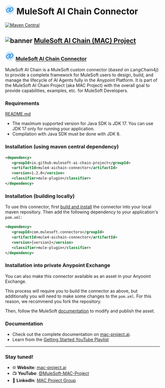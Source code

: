 
# <img src="icon/icon.svg" width="6%" alt="banner"> MuleSoft AI Chain Connector
[![Maven Central](https://img.shields.io/maven-central/v/io.github.mulesoft-ai-chain-project/mule4-aichain-connector)](https://central.sonatype.com/artifact/io.github.mulesoft-ai-chain-project/mule4-aichain-connector/overview)

## <img src="https://raw.githubusercontent.com/MuleSoft-AI-Chain-Project/.github/main/profile/assets/mulechain-project-logo.png" width="6%" alt="banner">   [MuleSoft AI Chain (MAC) Project](https://mac-project.ai/docs/)

### <img src="icon/icon.svg" width="6%" alt="banner"> [MuleSoft AI Chain Connector](https://mac-project.ai/docs/mulechain-ai)

MuleSoft AI Chain is a MuleSoft custom connector (𝘣𝘢𝘴𝘦𝘥 on 𝘓𝘢𝘯𝘨𝘊𝘩𝘢𝘪𝘯4𝘫) to provide a complete framework for MuleSoft users to design, build, and manage the lifecycle of AI Agents fully in the Anypoint Platform. It is part of the MuleSoft AI Chain Project (aka MAC Project) with the overall goal to provide capabilities, examples, etc. for MuleSoft Developers.

### Requirements
[README.md](..%2Fmulesoft-vectors-connector%2FREADME.md)
- The maximum supported version for Java SDK is JDK 17. You can use JDK 17 only for running your application.
- Compilation with Java SDK must be done with JDK 8.

### Installation (using maven central dependency)

```xml
<dependency>
   <groupId>io.github.mulesoft-ai-chain-project</groupId>
   <artifactId>mule4-aichain-connector</artifactId>
   <version>1.2.0</version>
   <classifier>mule-plugin</classifier>
</dependency>
```

### Installation (building locally)

To use this connector, first [build and install](https://mac-project.ai/docs/mulechain-ai/getting-started) the connector into your local maven repository. 
Then add the following dependency to your application's `pom.xml`:

```xml
<dependency>
   <groupId>com.mulesoft.connectors</groupId>
   <artifactId>mule4-aichain-connector</artifactId>
   <version>{version}</version>
   <classifier>mule-plugin</classifier>
</dependency>
```

### Installation into private Anypoint Exchange

You can also make this connector available as an asset in your Anyooint Exchange.

This process will require you to build the connector as above, but additionally you will need
to make some changes to the `pom.xml`.  For this reason, we recommend you fork the repository.

Then, follow the MuleSoft [documentation](https://docs.mulesoft.com/exchange/to-publish-assets-maven) to modify and publish the asset.


### Documentation
- Check out the complete documentation on [mac-project.ai](https://mac-project.ai/docs/mulechain-ai).
- Learn from the [Getting Started YouTube Playlist](https://www.youtube.com/playlist?list=PLnuJGpEBF6ZAV1JfID1SRKN6OmGORvgv6)

---

### Stay tuned!

- 🌐 **Website**: [mac-project.ai](https://mac-project.ai)
- 📺 **YouTube**: [@MuleSoft-MAC-Project](https://www.youtube.com/@MuleSoft-MAC-Project)
- 💼 **LinkedIn**: [MAC Project Group](https://lnkd.in/gW3eZrbF)
